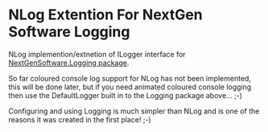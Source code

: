 ﻿# NLog Extention For NextGen Software Logging

NLog implemention/extnetion of ILogger interface for [NextGenSoftware.Logging package](https://www.nuget.org/packages/NextGenSoftware.Logging).

So far coloured console log support for NLog has not been implemented, this will be done later, but if you need animated coloured console logging then use the DefaultLogger built in to the Logging package above... ;-)

Configuring and using Logging is much simpler than NLog and is one of the reasons it was created in the first place! ;-)